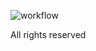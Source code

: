 ![workflow](https://github.com/amyrossal/website/actions/workflows/gh-pages.yml/badge.svg)

All rights reserved
